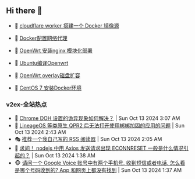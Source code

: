 ## Hi there 👋

<!--
**dkyg666/dkyg666** is a ✨ _special_ ✨ repository because its `README.md` (this file) appears on your GitHub profile.

Here are some ideas to get you started:

- 🔭 I’m currently working on ...
- 🌱 I’m currently learning ...
- 👯 I’m looking to collaborate on ...
- 🤔 I’m looking for help with ...
- 💬 Ask me about ...
- 📫 How to reach me: ...
- 😄 Pronouns: ...
- ⚡ Fun fact: ...
-->

<!-- BLOG-POST-LIST:START -->
- 🦩 [cloudflare worker 搭建一个 Docker 镜像源](http://blog.1996099.xyz/archives/cloudflare-worker-da-jian-yi-ge-docker-jing-xiang-zhan) 

- 🚦 [Docker配置网络代理](http://blog.1996099.xyz/archives/dockerpei-zhi-wang-luo-dai-li) 

- 🫶 [OpenWrt 安装nginx 模块化部署](http://blog.1996099.xyz/archives/openwrt-an-zhuang-nginx-mo-kuai-hua-bu-shu) 

- 🦄 [Ubuntu编译Openwrt](http://blog.1996099.xyz/archives/ubuntuzi-bian-yi-openwrt) 

- 🐻 [OpenWrt overlay磁盘扩容](http://blog.1996099.xyz/archives/openwrt-overlay) 

- 🤖 [CentOS 7 安装Docker环境](http://blog.1996099.xyz/archives/centos-docker) 
<!-- BLOG-POST-LIST:END -->

### v2ex-全站热点
<!-- v2ex:START -->
- 🥸 [Chrome DOH 设置的诡异现象如何解决？](https://www.v2ex.com/t/1079773#reply0) | Sun Oct 13 2024 3:07 AM
- 🤗 [LineageOS 等类原生 QPR2 后无法打开使用梆梆加固的应用的问题](https://www.v2ex.com/t/1079768#reply0) | Sun Oct 13 2024 2:43 AM
- 🎭 [推荐一个我自己写的 RSS 阅读器](https://www.v2ex.com/t/1079762#reply3) | Sun Oct 13 2024 2:05 AM
- 🥷 [求问！ nodejs 中用 Axios 发送请求出现 ECONNRESET 一般是什么情况引起的？](https://www.v2ex.com/t/1079756#reply1) | Sun Oct 13 2024 1:38 AM
- 🐵 [请问一个 Google Voice 账号中有两个手机号, 收到短信或者电话, 怎么看是哪个号码收到的? App 和网页上都没有找到](https://www.v2ex.com/t/1079755#reply0) | Sun Oct 13 2024 1:37 AM<!-- v2ex:END -->

